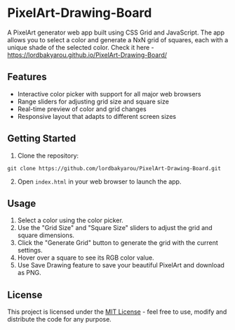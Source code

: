 # PixelArt-Drawing-Board

A PixelArt generator web app built using CSS Grid and JavaScript. The app allows you to select a color and generate a NxN grid of squares, each with a unique shade of the selected color.
Check it here - https://lordbakyarou.github.io/PixelArt-Drawing-Board/
## Features

- Interactive color picker with support for all major web browsers
- Range sliders for adjusting grid size and square size
- Real-time preview of color and grid changes
- Responsive layout that adapts to different screen sizes

## Getting Started

1. Clone the repository:

```
git clone https://github.com/lordbakyarou/PixelArt-Drawing-Board.git
```

2. Open `index.html` in your web browser to launch the app.

## Usage

1. Select a color using the color picker.
2. Use the "Grid Size" and "Square Size" sliders to adjust the grid and square dimensions.
3. Click the "Generate Grid" button to generate the grid with the current settings.
4. Hover over a square to see its RGB color value.
5. Use Save Drawing feature to save your beautiful PixelArt and download as PNG.

## License
This project is licensed under the [MIT License](https://opensource.org/licenses/MIT) - feel free to use, modify and distribute the code for any purpose.

